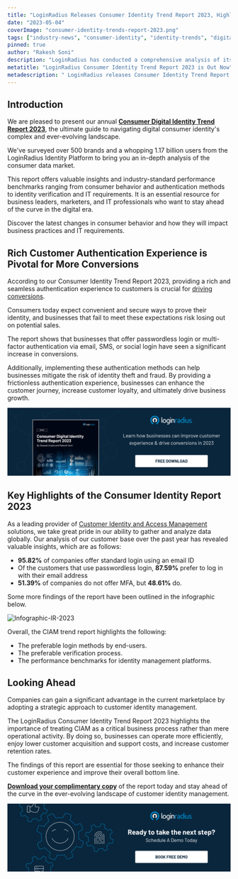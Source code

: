 ```yaml
---
title: "LoginRadius Releases Consumer Identity Trend Report 2023, Highlights The Future of Customer Identity"
date: "2023-05-04"
coverImage: "consumer-identity-trends-report-2023.png"
tags: ["industry-news", "consumer-identity", "identity-trends", "digital-identity"]
pinned: true
author: "Rakesh Soni"
description: "LoginRadius has conducted a comprehensive analysis of its global customer base over the past year. The result is an annual report on Consumer Identity Trends for 2023, which showcases over 40 unique insights and observations."
metatitle: "LoginRadius Consumer Identity Trend Report 2023 is Out Now"
metadescription: " LoginRadius releases Consumer Identity Trend Report 2023. Learn how businesses can improve CX & increase engagement by leveraging authentication and personalization."
---
```


## Introduction 

We are pleased to present our annual **<a href="https://www.loginradius.com/resource/consumer-digital-identity-trend-report-2023">Consumer Digital Identity Trend Report 2023</a>**, the ultimate guide to navigating digital consumer identity's complex and ever-evolving landscape.

We've surveyed over 500 brands and a whopping 1.17 billion users from the LoginRadius Identity Platform to bring you an in-depth analysis of the consumer data market. 

This report offers valuable insights and industry-standard performance benchmarks ranging from consumer behavior and authentication methods to identity verification and IT requirements. It is an essential resource for business leaders, marketers, and IT professionals who want to stay ahead of the curve in the digital era.

Discover the latest changes in consumer behavior and how they will impact business practices and IT requirements.


## Rich Customer Authentication Experience is Pivotal for More Conversions 

According to our Consumer Identity Trend Report 2023, providing a rich and seamless authentication experience to customers is crucial for [driving conversions](https://www.loginradius.com/blog/growth/authentication-tools-boost-sales/). 

Consumers today expect convenient and secure ways to prove their identity, and businesses that fail to meet these expectations risk losing out on potential sales. 

The report shows that businesses that offer passwordless login or multi-factor authentication via email, SMS, or social login have seen a significant increase in conversions. 

Additionally, implementing these authentication methods can help businesses mitigate the risk of identity theft and fraud. By providing a frictionless authentication experience, businesses can enhance the customer journey, increase customer loyalty, and ultimately drive business growth.

[![RP-Industry-Report-2023](RP-Industry-Report-2023.png)](https://www.loginradius.com/resource/consumer-digital-identity-trend-report-2023)

## Key Highlights of the Consumer Identity Report 2023

As a leading provider of [Customer Identity and Access Management](https://www.loginradius.com/blog/identity/customer-identity-and-access-management/) solutions, we take great pride in our ability to gather and analyze data globally. Our analysis of our customer base over the past year has revealed valuable insights, which are as follows: 

* **95.82%** of companies offer standard login using an email ID
* Of the customers that use passwordless login, **87.59%** prefer to log in with their email address
* **51.39%** of companies do not offer MFA, but **48.61%** do.

Some more findings of the report have been outlined in the infographic below.

![Infographic-IR-2023](Infographic-IR-2023.png)

Overall, the CIAM trend report highlights the following:

* The preferable login methods by end-users.
* The preferable verification process.
* The performance benchmarks for identity management platforms.

## Looking Ahead

Companies can gain a significant advantage in the current marketplace by adopting a strategic approach to customer identity management. 

The LoginRadius Consumer Identity Trend Report 2023 highlights the importance of treating CIAM as a critical business process rather than mere operational activity. By doing so, businesses can operate more efficiently, enjoy lower customer acquisition and support costs, and increase customer retention rates. 

The findings of this report are essential for those seeking to enhance their customer experience and improve their overall bottom line. 

**<a href="https://www.loginradius.com/resource/consumer-digital-identity-trend-report-2023">Download your complimentary copy</a>** of the report today and stay ahead of the curve in the ever-evolving landscape of customer identity management.

[![book-a-demo-Consultation](../../assets/book-a-demo-loginradius.png)](https://www.loginradius.com/book-a-demo/)

